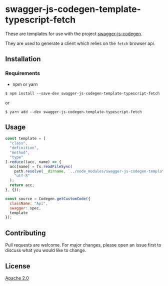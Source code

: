 # swagger-js-codegen-template-typescript-fetch

These are templates for use with the project
[swagger-js-codegen](https://github.com/wcandillon/swagger-js-codegen).

They are used to generate a client which relies on the `fetch` browser api.

## Installation

### Requirements
* npm or yarn

`$ npm install --save-dev swagger-js-codegen-template-typescript-fetch`

or

`$ yarn add --dev swagger-js-codegen-template-typescript-fetch`

## Usage

```js
const template = [
  "class",
  "definition",
  "method",
  "type"
].reduce((acc, name) => {
  acc[name] = fs.readFileSync(
    path.resolve(__dirname, `../node_modules/swagger-js-codegen-template-typescript-fetch/${name}.mustache`),
    "utf-8"
  );
  return acc;
}, {});

const source = Codegen.getCustomCode({
  className: "Api",
  swagger: spec,
  template
});
```

## Contributing
Pull requests are welcome. For major changes, please open an issue first to discuss what you would like to change.

## License
[Apache 2.0](http://www.apache.org/licenses/)
